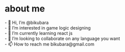 <h1>about me</h1>
- 👋 Hi, I’m @bikubara<br>
- 👀 I’m interested in game logic designing<br>
- 🌱 I’m currently learning react js<br>
- 💞️ I’m looking to collaborate on any language you want<br>
- 📫 How to reach me bikubara@gmail.com<br>

<!---
bikubara/bikubara is a ✨ special ✨ repository because its `README.md` (this file) appears on your GitHub profile.
You can click the Preview link to take a look at your changes.
--->
